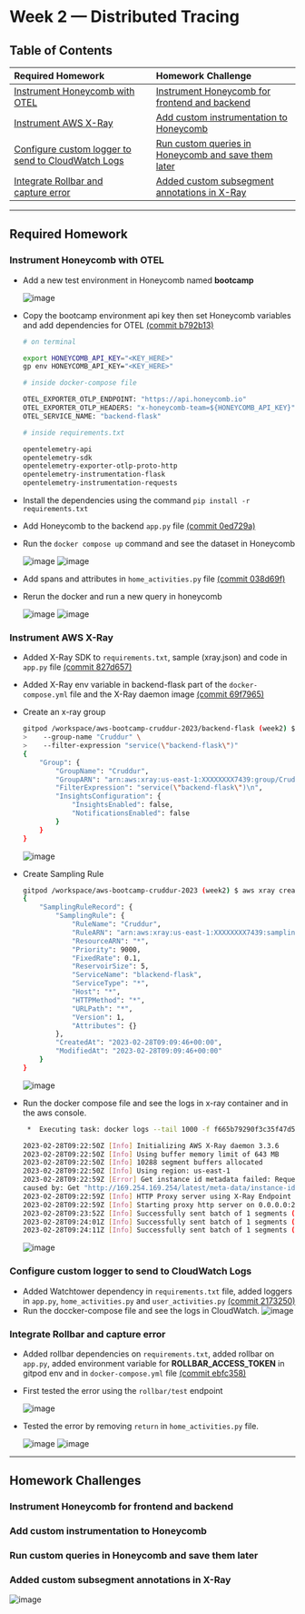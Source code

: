 # Week 2 — Distributed Tracing

## Table of Contents
| Required Homework | | Homework Challenge|
| :--- | :--- | :--- |
| [Instrument Honeycomb with OTEL](#instrument-honeycomb-with-otel) | | [Instrument Honeycomb for frontend and backend](#instrument-honeycomb-for-frontend-and-backend) |
| [Instrument AWS X-Ray](#instrument-aws-x-ray) | | [Add custom instrumentation to Honeycomb](#add-custom-instrumentation-to-honeycomb) | 
| [Configure custom logger to send to CloudWatch Logs](#configure-custom-logger-to-send-to-cloudwatch-logs) | | [Run custom queries in Honeycomb and save them later](#run-custom-queries-in-honeycomb-and-save-them-later) |
| [Integrate Rollbar and capture error](#integrate-rollbar-and-capture-error) | | [Added custom subsegment annotations in X-Ray](#added-custom-subsegment-annotations-in-x-ray)|
---

## Required Homework

### Instrument Honeycomb with OTEL
- Add a new test environment in Honeycomb named **bootcamp**
 
  ![image](https://user-images.githubusercontent.com/71366703/221765130-006bb46a-7144-44b6-93d8-e1456d3d1c62.png)
- Copy the bootcamp environment api key then set Honeycomb variables and add dependencies for OTEL [(commit b792b13)](https://github.com/timmy-cde/aws-bootcamp-cruddur-2023/commit/b792b13f5e23da76a6fc89f8a818ef7d95e6afdf)
  ```sh
  # on terminal
  
  export HONEYCOMB_API_KEY="<KEY_HERE>"
  gp env HONEYCOMB_API_KEY="<KEY_HERE>"
  ```
  ```Dockerfile
  # inside docker-compose file
  
  OTEL_EXPORTER_OTLP_ENDPOINT: "https://api.honeycomb.io"
  OTEL_EXPORTER_OTLP_HEADERS: "x-honeycomb-team=${HONEYCOMB_API_KEY}"
  OTEL_SERVICE_NAME: "backend-flask"
  ```
  ```sh
  # inside requirements.txt
  
  opentelemetry-api
  opentelemetry-sdk
  opentelemetry-exporter-otlp-proto-http
  opentelemetry-instrumentation-flask
  opentelemetry-instrumentation-requests
  ```
- Install the dependencies using the command `pip install -r requirements.txt`
- Add Honeycomb to the backend `app.py` file [(commit 0ed729a)](https://github.com/timmy-cde/aws-bootcamp-cruddur-2023/commit/0ed729a8a2971b879edae05f13d5c85276b33f6a)
- Run the `docker compose up` command and see the dataset in Honeycomb
  
  ![image](https://user-images.githubusercontent.com/71366703/221764994-688f55a0-3142-4da8-8f59-f5b40b2f4570.png)
  ![image](https://user-images.githubusercontent.com/71366703/221767333-d4a01f19-c25f-49d4-995e-9ab75818eba1.png)

- Add spans and attributes in `home_activities.py` file [(commit 038d69f)](https://github.com/timmy-cde/aws-bootcamp-cruddur-2023/commit/038d69f6f0e34718956546c2f3c25135da8ed9d1)
- Rerun the docker and run a new query in honeycomb
  
  ![image](https://user-images.githubusercontent.com/71366703/221766983-10359f0b-dbcc-453f-a55c-1b2fb916909f.png)
  ![image](https://user-images.githubusercontent.com/71366703/222111926-431d946f-6c44-4d73-a44d-273d4dd06f4e.png)
  
### Instrument AWS X-Ray
- Added X-Ray SDK to `requirements.txt`, sample (xray.json) and code in `app.py` file [(commit 827d657)](https://github.com/timmy-cde/aws-bootcamp-cruddur-2023/commit/827d65726eed98dfd00d4ce407e918acb10d2ed6)
- Added X-Ray env variable in backend-flask part of the `docker-compose.yml` file and the X-Ray daemon image [(commit 69f7965)](https://github.com/timmy-cde/aws-bootcamp-cruddur-2023/commit/69f796504e05313380644659c55a93db409e8619)
- Create an x-ray group
 
  ```sh
  gitpod /workspace/aws-bootcamp-cruddur-2023/backend-flask (week2) $ aws xray create-group \
  >    --group-name "Cruddur" \
  >    --filter-expression "service(\"backend-flask\")"
  {
      "Group": {
          "GroupName": "Cruddur",
          "GroupARN": "arn:aws:xray:us-east-1:XXXXXXXX7439:group/Cruddur/JRXLD4GZE4KR6YIQ3JOSRGF4NSVYJZE6SWRQ2SXYPAQZCSH7I5SA",
          "FilterExpression": "service(\"backend-flask\")\n",
          "InsightsConfiguration": {
              "InsightsEnabled": false,
              "NotificationsEnabled": false
          }
      }
  }
  ```
  ![image](https://user-images.githubusercontent.com/71366703/222108347-e867c8b1-160b-4355-ba26-53ca23efb894.png)
 - Create Sampling Rule

    ```sh
    gitpod /workspace/aws-bootcamp-cruddur-2023 (week2) $ aws xray create-sampling-rule --cli-input-json file://aws/json/xray.json
    {
        "SamplingRuleRecord": {
            "SamplingRule": {
                "RuleName": "Cruddur",
                "RuleARN": "arn:aws:xray:us-east-1:XXXXXXXX7439:sampling-rule/Cruddur",
                "ResourceARN": "*",
                "Priority": 9000,
                "FixedRate": 0.1,
                "ReservoirSize": 5,
                "ServiceName": "blackend-flask",
                "ServiceType": "*",
                "Host": "*",
                "HTTPMethod": "*",
                "URLPath": "*",
                "Version": 1,
                "Attributes": {}
            },
            "CreatedAt": "2023-02-28T09:09:46+00:00",
            "ModifiedAt": "2023-02-28T09:09:46+00:00"
        }
    }
    ```
    ![image](https://user-images.githubusercontent.com/71366703/222108591-c9c8e212-73e7-4126-beca-c8acc75dd042.png)

  - Run the docker compose file and see the logs in x-ray container and in the aws console.

    ```sh
     *  Executing task: docker logs --tail 1000 -f f665b79290f3c35f47d5c6842ee9361af71a23f21bf99791c34ac846b1945d6d 

    2023-02-28T09:22:50Z [Info] Initializing AWS X-Ray daemon 3.3.6
    2023-02-28T09:22:50Z [Info] Using buffer memory limit of 643 MB
    2023-02-28T09:22:50Z [Info] 10288 segment buffers allocated
    2023-02-28T09:22:50Z [Info] Using region: us-east-1
    2023-02-28T09:22:59Z [Error] Get instance id metadata failed: RequestError: send request failed
    caused by: Get "http://169.254.169.254/latest/meta-data/instance-id": context deadline exceeded (Client.Timeout exceeded while awaiting headers)
    2023-02-28T09:22:59Z [Info] HTTP Proxy server using X-Ray Endpoint : https://xray.us-east-1.amazonaws.com
    2023-02-28T09:22:59Z [Info] Starting proxy http server on 0.0.0.0:2000
    2023-02-28T09:23:52Z [Info] Successfully sent batch of 1 segments (0.404 seconds)
    2023-02-28T09:24:01Z [Info] Successfully sent batch of 1 segments (0.066 seconds)
    2023-02-28T09:24:11Z [Info] Successfully sent batch of 1 segments (0.082 seconds)
    ```
    ![image](https://user-images.githubusercontent.com/71366703/222110693-24644109-c150-4eb1-ae42-8edf502541f0.png)


### Configure custom logger to send to CloudWatch Logs
- Added Watchtower dependency in `requirements.txt` file, added loggers in `app.py`, `home_activities.py` and `user_activities.py` [(commit 2173250)](https://github.com/timmy-cde/aws-bootcamp-cruddur-2023/commit/21732506634a3e948da251c9a67d0c20ca0de692)
- Run the doccker-compose file and see the logs in CloudWatch.
  ![image](https://user-images.githubusercontent.com/71366703/221897217-10652f0a-b329-4890-bb4e-8a756876c6ce.png)

### Integrate Rollbar and capture error
- Added rollbar dependencies on `requirements.txt`, added rollbar on `app.py`, added environment variable for **ROLLBAR_ACCESS_TOKEN** in gitpod env and in `docker-compose.yml` file [(commit ebfc358)](https://github.com/timmy-cde/aws-bootcamp-cruddur-2023/commit/ebfc358450e609bea2bc92d3f4576e36e0af6739?diff=split)
- First tested the error using the `rollbar/test` endpoint

  ![image](https://user-images.githubusercontent.com/71366703/222164526-e87f213d-c533-4564-ba6a-b92fa1de84ce.png)
- Tested the error by removing `return` in `home_activities.py` file.
  
  ![image](https://user-images.githubusercontent.com/71366703/222164893-f7482fff-b318-45b1-b855-a623275fee9f.png)
  ![image](https://user-images.githubusercontent.com/71366703/222164714-7f962e72-8aad-481a-8586-dba80d15fb0a.png)

---

## Homework Challenges

###  Instrument Honeycomb for frontend and backend
### Add custom instrumentation to Honeycomb
### Run custom queries in Honeycomb and save them later
### Added custom subsegment annotations in X-Ray
![image](https://user-images.githubusercontent.com/71366703/222373093-4cb3aebb-ef3f-46cd-a3df-10920311335d.png)



